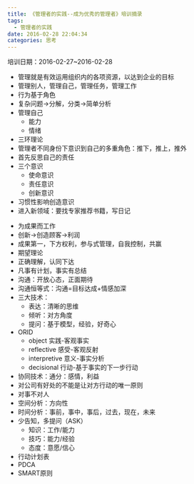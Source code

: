 ```yaml
---
title: 《管理者的实践--成为优秀的管理者》培训摘录
tags:
  - 管理者的实践
date: 2016-02-28 22:04:34
categories: 思考
---
```


培训日期：2016-02-27~2016-02-28

- 管理就是有效运用组织内的各项资源，以达到企业的目标
- 管理别人，管理自己，管理任务，管理工作
- 行为基于角色
- 复杂问题->分解，分类->简单分析
- 管理自己
	- 能力
	- 情绪
- 三环理论
- 管理者不同身份下意识到自己的多重角色：推下，推上，推外
- 首先反思自己的责任
- 三个意识
	- 使命意识
	- 责任意识
	- 创新意识
- 习惯性影响创造意识
- 进入新领域：要找专家推荐书籍，写日记

<!-- more -->
- 为成果而工作
- 创新->创造顾客->利润
- 成果第一，下方权利，参与式管理，自我控制，共赢
- 期望理论
- 正确理解，认同下达
- 凡事有计划，事实有总结
- 沟通：开放心态，正面期待
- 沟通恒等式：沟通=目标达成+情感加深
- 三大技术：
	- 表达：清晰的思维
	- 倾听：对方角度
	- 提问：基于模型，经验，好奇心
- ORID
	- object 实践-客观事实
	- reflective 感受-客观反射
	- interpretive 意义-事实分析
	- decisional 行动-基于事实的下一步行动
- 协同技术：通分：感情，利益
- 对公司有好处的不能是让对方行动的唯一原则
- 对事不对人
- 空间分析：方向性
- 时间分析：事前，事中，事后，过去，现在，未来
- 少告知，多提问（ASK）
	- 知识：工作/能力
	- 技巧：能力/经验
	- 态度：意愿/信心
- 行动计划表
- PDCA
- SMART原则
